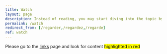 ```yaml
---
title: Watch
layout: page
description: Instead of reading, you may start diving into the topic by watching some of these great talks and documentaries.
permalink: /watch
redirect_from: [/regarder,/regardez,/regarde]
ref: watch
---
```

Please go to the [links](/links 'Links') page and look for content <mark class='red'>highlighted in red</mark>
